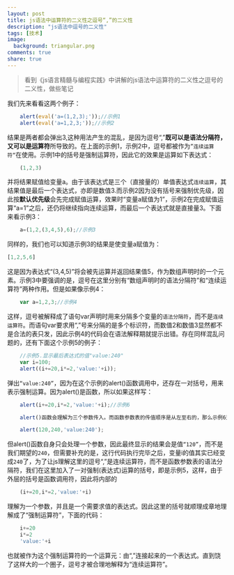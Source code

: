 ```yaml
---
layout: post
title: js语法中运算符的二义性之逗号“,”的二义性
description: "js语法中逗号的二义性"
tags: [技术]
image:
  background: triangular.png
comments: true
share: true
---
```


> 看到《js语言精髓与编程实践》中讲解的js语法中运算符的二义性之逗号的二义性，做些笔记 

我们先来看看这两个例子：

```js
	alert(eval('a=(1,2,3);'));//示例1
	alert(eval('a=1,2,3;'));//示例2
```
<!-- more -->

结果是两者都会弹出3,这种用法产生的混乱，是因为逗号“,”**既可以是语法分隔符，又可以是运算符**所导致的。在上面的示例1，示例2中，逗号都被作为`”连续运算符“`在使用。示例1中的括号是强制运算符，因此它的效果是运算如下表达式：

```js
	(1,2,3)
```

并将结果赋值给变量a。由于该表达式是三个（直接量的）单值表达式`连续运算`，其结果值是最后一个表达式，亦即是数值3.而示例2因为没有括号来强制优先级，因此按**默认优先级**会先完成赋值运算，效果时“变量a赋值为1”，示例2在完成赋值运算“a=1”之后，还仍将继续指向连续运算，而最后一个表达式就是直接量3。下面来看示例3：

```js
	a=(1,2,(3,4,5),6);//示例3
```

同样的，我们也可以知道示例3的结果是使变量a赋值为：

```js
[1,2,5,6]
```

这是因为表达式“(3,4,5)”将会被先运算并返回结果值5，作为数组声明时的一个元素。示例3中要强调的是，逗号在这里分别有“数组声明时的语法分隔符”和“连续运算符”两种作用。但是如果像示例4：

```js
	var a=1,2,3;//示例4
```

这样，逗号被解释成了语句var声明时用来分隔多个变量的`语法分隔符`，而不是`连续运算符`。而语句var要求用“,”号来分隔的是多个标识符，而数值2和数值3显然都不是合法的表只发，因此示例4的代码会在语法解释期就提示出错。存在同样混乱问题的，还有下面这个示例5的例子：

```js
	//示例5.显示最后表达式的值"value:240"
	var i=100;
	alert((i+=20,i*=2,'value:'+i));
```

弹出`“value:240”`，因为在这个示例的alert()函数调用中，还存在一对括号，用来表示强制运算。因为alert()是函数，所以如果这样写：

```js
	alert(i+=20,i*=2,'value:'+i);//示例6

	alert()函数会理解为三个参数传入。而函数参数表的传值顺序是从左至右的，那么示例6这行代码会被理解为：

	alert(120,240,'value:240');
```

但alert()函数自身只会处理一个参数，因此最终显示的结果会是值`“120”`，而不是我们期望的`240`，但需要补充的是，这行代码执行完毕之后，变量i的值其实已经变成`240`了，为了让js理解这里的逗号“,”是连续运算符，而不是函数参数表的语法分隔符，我们在这里加入了一对强制(表达式)运算的括号，即是示例5，这样，由于外层的括号是函数调用符，因此将内部的

```js
	(i+=20,i*=2,'value:'+i)
```

理解为一个参数，并且是一个需要求值的表达式。因此这里的括号就顺理成章地理解成了“强制运算符”，下面的代码：

```js
	i+=20
	i*=2
	'value:'+i
```

也就被作为这个强制运算符的一个运算元：由“,”连接起来的一个表达式。直到饶了这样大的一个圈子，逗号才被合理地解释为“连续运算符”。
